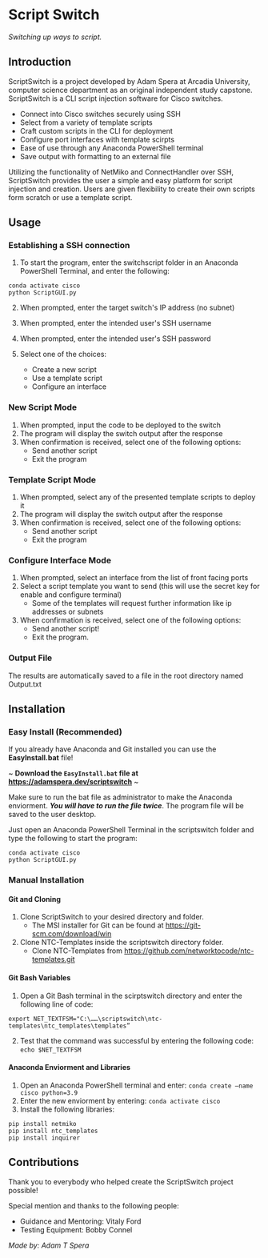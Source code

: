 # Script Switch

_Switching up ways to script._

## Introduction

ScriptSwitch is a project developed by Adam Spera at Arcadia University, computer science department as an original independent study capstone. ScriptSwitch is a CLI script injection software for Cisco switches. 

- Connect into Cisco switches securely using SSH
- Select from a variety of template scripts
- Craft custom scripts in the CLI for deployment
- Configure port interfaces with template scirpts
- Ease of use through any Anaconda PowerShell terminal
- Save output with formatting to an external file

Utilizing the functionality of NetMiko and ConnectHandler over SSH, ScriptSwitch provides the user a simple and easy platform for script injection and creation. Users are given flexibility to create their own scripts form scratch or use a template script.

## Usage

### Establishing a SSH connection

1. To start the program, enter the switchscript folder in an Anaconda PowerShell Terminal, and enter the following:
```
conda activate cisco
python ScriptGUI.py
```
2. When prompted, enter the target switch's IP address (no subnet)
3. When prompted, enter the intended user's SSH username
4. When prompted, enter the intended user's SSH password
 
5. Select one of the choices:
   - Create a new script
   - Use a template script
   - Configure an interface

### New Script Mode

1. When prompted, input the code to be deployed to the switch
2. The program will display the switch output after the response
3. When confirmation is received, select one of the following options:
   - Send another script
   - Exit the program 

### Template Script Mode

1. When prompted, select any of the presented template scripts to deploy it
2. The program will display the switch output after the response
3. When confirmation is received, select one of the following options:
   - Send another script
   - Exit the program
   
### Configure Interface Mode

1. When prompted, select an interface from the list of front facing ports
2. Select a script template you want to send (this will use the secret key for enable and configure terminal)
   - Some of the templates will request further information like ip addresses or subnets
3. When confirmation is received, select one of the following options:
   - Send another script!
   - Exit the program.

### Output File

The results are automatically saved to a file in the root directory named Output.txt

## Installation 

### Easy Install (Recommended)

If you already have Anaconda and Git installed you can use the **EasyInstall.bat** file! 

~ **Download the ```EasyInstall.bat``` file at https://adamspera.dev/scriptswitch** ~

Make sure to run the bat file as administrator to make the Anaconda enviorment. _**You will have to run the file twice**_. The program file will be saved to the user desktop.

Just open an Anaconda PowerShell Terminal in the scriptswitch folder and type the following to start the program:

```
conda activate cisco
python ScriptGUI.py
```

### Manual Installation

#### Git and Cloning

1. Clone ScriptSwitch to your desired directory and folder.
   - The MSI installer for Git can be found at https://git-scm.com/download/win
2. Clone NTC-Templates inside the scriptswitch directory folder.
   - Clone NTC-Templates from https://github.com/networktocode/ntc-templates.git 
   
#### Git Bash Variables

1. Open a Git Bash terminal in the scirptswitch directory and enter the following line of code:
```
export NET_TEXTFSM="C:\……\scriptswitch\ntc-templates\ntc_templates\templates”
```
2. Test that the command was successful by entering the following code: ```echo $NET_TEXTFSM```
  
#### Anaconda Enviorment and Libraries

1. Open an Anaconda PowerShell terminal and enter: ```conda create —name cisco python=3.9```
2. Enter the new enviorment by entering: ```conda activate cisco```
3. Install the following libraries:
```
pip install netmiko
pip install ntc_templates
pip install inquirer
```

## Contributions

Thank you to everybody who helped create the ScriptSwitch project possible!

Special mention and thanks to the following people:

- Guidance and Mentoring: Vitaly Ford
- Testing Equipment: Bobby Connel

_Made by: Adam T Spera_
